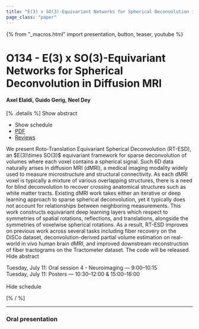 ```yaml
---
title: "E(3) x SO(3)-Equivariant Networks for Spherical Deconvolution in Diffusion MRI"
page_class: "paper"
---
```


{% from "_macros.html" import presentation, button, teaser, youtube %}

# O134 - E(3) x SO(3)-Equivariant Networks for Spherical Deconvolution in Diffusion MRI

#### Axel Elaldi, Guido Gerig, Neel Dey

[% .details %]
<a class="toggle_visibility" data-selector=".abstract" data-level="3">Show abstract</a>
- <a class="toggle_visibility" data-selector=".schedule" data-level="3">Show schedule</a>
- <a href="https://openreview.net/pdf?id=lri_iAbpn_r">PDF</a>
- <a href="https://openreview.net/forum?id=lri_iAbpn_r">Reviews</a>

<p>
    <span class="abstract">
        We present Roto-Translation Equivariant Spherical Deconvolution (RT-ESD), an $E(3)\times SO(3)$ equivariant framework for sparse deconvolution of volumes where each voxel contains a spherical signal. Such 6D data naturally arises in diffusion MRI (dMRI), a medical imaging modality widely used to measure microstructure and structural connectivity. As each dMRI voxel is typically a mixture of various overlapping structures, there is a need for blind deconvolution to recover crossing anatomical structures such as white matter tracts. Existing dMRI work takes either an iterative or deep learning approach to sparse spherical deconvolution, yet it typically does not account for relationships between neighboring measurements. This work constructs equivariant deep learning layers which respect to symmetries of spatial rotations, reflections, and translations, alongside the symmetries of voxelwise spherical rotations. As a result, RT-ESD improves on previous work across several tasks including fiber recovery on the DiSCo dataset, deconvolution-derived partial volume estimation on real-world in vivo human brain dMRI, and improved downstream reconstruction of fiber tractograms on the Tractometer dataset. The code will be released.
        <br>
        <span class="actions"><a class="toggle_visibility" data-level="2">Hide abstract</a></span>
    </span>
</p>

<p>
    <span class="schedule">
        Tuesday, July 11: Oral session 4 - Neuroimaging — 9:00–10:15<br>Tuesday, July 11: Posters — 10:30–12:00 & 15:00–16:00<br>
        <br>
        <span class="actions"><a class="toggle_visibility" data-level="2">Hide schedule</a></span>
    </span>
</p>
[% / %]

---


### Oral presentation
